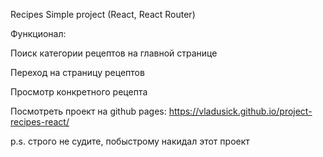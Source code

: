Recipes Simple project (React, React Router)

Функционал:

Поиск категории рецептов на главной странице

Переход на страницу рецептов

Просмотр конкретного рецепта

Посмотреть проект на github pages: https://vladusick.github.io/project-recipes-react/

p.s. строго не судите, побыстрому накидал этот проект
